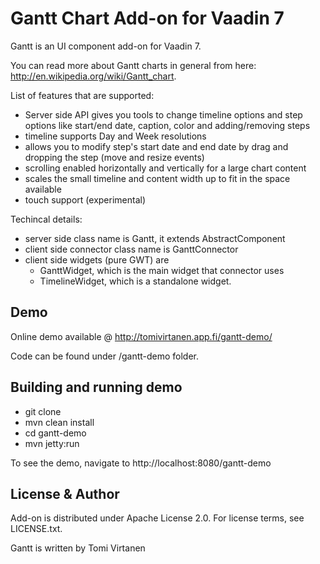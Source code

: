# Gantt Chart Add-on for Vaadin 7

Gantt is an UI component add-on for Vaadin 7.

You can read more about Gantt charts in general from here: http://en.wikipedia.org/wiki/Gantt_chart. 

List of features that are supported:
* Server side API gives you tools to change timeline options and step options like start/end date, caption, color and adding/removing steps
* timeline supports Day and Week resolutions 
* allows you to modify step's start date and end date by drag and dropping the step (move and resize events)
* scrolling enabled horizontally and vertically for a large chart content
* scales the small timeline and content width up to fit in the space available
* touch support (experimental)

Techincal details:
* server side class name is Gantt, it extends AbstractComponent
* client side connector class name is GanttConnector
* client side widgets (pure GWT) are 
	* GanttWidget, which is the main widget that connector uses 
	* TimelineWidget, which is a standalone widget.

## Demo

Online demo available @ http://tomivirtanen.app.fi/gantt-demo/

Code can be found under /gantt-demo folder.

## Building and running demo

* git clone <url of the Gantt repository>
* mvn clean install
* cd gantt-demo
* mvn jetty:run

To see the demo, navigate to http://localhost:8080/gantt-demo


## License & Author

Add-on is distributed under Apache License 2.0. For license terms, see LICENSE.txt.

Gantt is written by Tomi Virtanen

